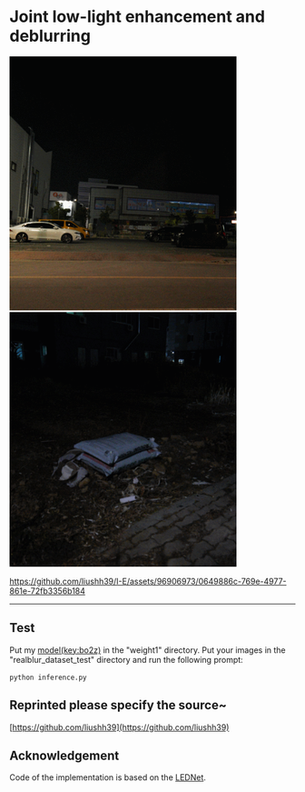 # Joint low-light enhancement and deblurring

<img src="https://github.com/liushh39/I-E/blob/main/1.gif" width="400">    <img src="https://github.com/liushh39/I-E/blob/main/2.gif" width="400">

https://github.com/liushh39/I-E/assets/96906973/0649886c-769e-4977-861e-72fb3356b184


</div>

---
## Test
Put my [model(key:bo2z)](https://pan.baidu.com/s/1pPNmtGPM-2Iek2-HDBtM6w?pwd=bo2z) in the "weight1" directory.
Put your images in the "realblur_dataset_test" directory and run the following prompt: 
```
python inference.py
```
## Reprinted please specify the source~
[https://github.com/liushh39](https://github.com/liushh39)

## Acknowledgement
Code of the implementation is based on the [LEDNet](https://github.com/sczhou/LEDNet).

